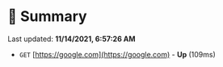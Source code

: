 # 📖 Summary
Last updated: **11/14/2021, 6:57:26 AM**

- `GET` [https://google.com](https://google.com) - **Up** (109ms)
